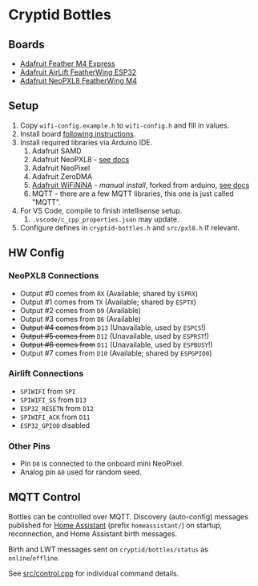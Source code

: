 # Cryptid Bottles

## Boards

- [Adafruit Feather M4 Express](docs/feather-m4.md)
- [Adafruit AirLift FeatherWing ESP32](docs/airlift-esp32.md)
- [Adafruit NeoPXL8 FeatherWing M4](docs/neopxl8-m4.md)

## Setup

1. Copy `wifi-config.example.h` to `wifi-config.h` and fill in values.
1. Install board [following instructions](https://learn.adafruit.com/adafruit-feather-m4-express-atsamd51/setup).
1. Install required libraries via Arduino IDE.
    1. Adafruit SAMD
    1. Adafruit NeoPXL8 - [see docs](https://learn.adafruit.com/adafruit-neopxl8-featherwing-and-library/neopxl8-arduino-library)
    1. Adafruit NeoPixel
    1. Adafruit ZeroDMA
    1. [Adafruit WiFiNiNA](https://github.com/adafruit/WiFiNINA/archive/master.zip) - _manual install_, forked from arduino, [see docs](https://learn.adafruit.com/adafruit-airlift-featherwing-esp32-wifi-co-processor-featherwing/arduino)
    1. MQTT - there are a few MQTT libraries, this one is just called "MQTT".
1. For VS Code, compile to finish intellisense setup.
    1. `.vscode/c_cpp_properties.json` may update.
1. Configure defines in `cryptid-bottles.h` and `src/pxl8.h` if relevant.

## HW Config

### NeoPXL8 Connections

- Output #0 comes from `RX`  (Available; shared by `ESPRX`)
- Output #1 comes from `TX`  (Available; shared by `ESPTX`)
- Output #2 comes from `D9`  (Available)
- Output #3 comes from `D6`  (Available)
- ~~Output #4 comes from~~ `D13` (Unavailable, used by `ESPCS`!)
- ~~Output #5 comes from~~ `D12` (Unavailable, used by `ESPRST`!)
- ~~Output #6 comes from~~ `D11` (Unavailable, used by `ESPBUSY`!)
- Output #7 comes from `D10` (Available; shared by `ESPGPIO0`)

### Airlift Connections

- `SPIWIFI` from `SPI`
- `SPIWIFI_SS` from `D13`
- `ESP32_RESETN` from `D12`
- `SPIWIFI_ACK` from `D11`
- `ESP32_GPIO0` disabled

### Other Pins

- Pin `D8` is connected to the onboard mini NeoPixel.
- Analog pin `A0` used for random seed.

## MQTT Control

Bottles can be controlled over MQTT. Discovery (auto-config) messages published for [Home Assistant](https://www.home-assistant.io/) (prefix `homeassistant/`) on startup, reconnection, and Home Assistant birth messages.

Birth and LWT messages sent on `cryptid/bottles/status` as `online`/`offline`.

See [src/control.cpp](./src/control.cpp) for individual command details.
